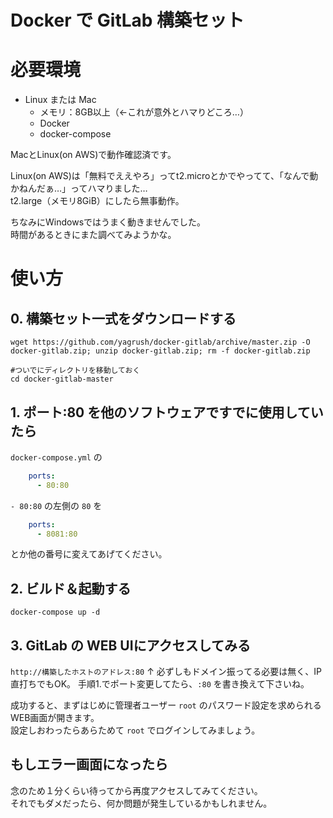 # Docker で GitLab 構築セット

# 必要環境

* Linux または Mac
    * メモリ：8GB以上（←これが意外とハマりどころ…）
    * Docker
    * docker-compose

MacとLinux(on AWS)で動作確認済です。<br />

Linux(on AWS)は「無料でええやろ」ってt2.microとかでやってて、「なんで動かねんだぁ…」ってハマりました…<br />
t2.large（メモリ8GiB）にしたら無事動作。

ちなみにWindowsではうまく動きませんでした。<br />
時間があるときにまた調べてみようかな。
<br />
# 使い方

## 0. 構築セット一式をダウンロードする
```shell script
wget https://github.com/yagrush/docker-gitlab/archive/master.zip -O docker-gitlab.zip; unzip docker-gitlab.zip; rm -f docker-gitlab.zip

#ついでにディレクトリを移動しておく
cd docker-gitlab-master
```

## 1. ポート:80 を他のソフトウェアですでに使用していたら

`docker-compose.yml` の 
```yaml
    ports:
      - 80:80
```
`- 80:80` の左側の `80` を 
```yaml
    ports:
      - 8081:80
```
とか他の番号に変えてあげてください。

## 2. ビルド＆起動する
```shell script
docker-compose up -d
```

## 3. GitLab の WEB UIにアクセスしてみる

`http://構築したホストのアドレス:80`
↑ 必ずしもドメイン振ってる必要は無く、IP直打ちでもOK。
手順1.でポート変更してたら、`:80` を書き換えて下さいね。

成功すると、まずはじめに管理者ユーザー `root` のパスワード設定を求められるWEB画面が開きます。<br />
設定しおわったらあらためて `root` でログインしてみましょう。

## もしエラー画面になったら

念のため１分くらい待ってから再度アクセスしてみてください。<br />
それでもダメだったら、何か問題が発生しているかもしれません。

